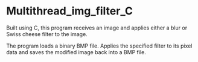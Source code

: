 # Multithread_img_filter_C

Built using C, this program receives an image and applies either a blur or Swiss cheese filter to the image.

The program loads a binary BMP file. Applies the specified filter to its pixel data and saves the modified image back into a BMP file.


